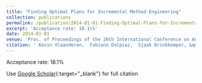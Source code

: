 ```yaml
---
title: "Finding Optimal Plans for Incremental Method Engineering"
collection: publications
permalink: /publication/2014-01-01-Finding-Optimal-Plans-for-Incremental-Method-Engineering
excerpt: 'Acceptance rate: 18.1\%'
date: 2014-01-01
venue: 'Proc. of Proceedings of the 26th International Conference on Advanced Information Systems Engineering (CAiSE&apos;14)'
citation: ' Kevin Vlaanderen,  Fabiano Dalpiaz,  Sjaak Brinkkemper, &quot;Finding Optimal Plans for Incremental Method Engineering.&quot; Proc. of Proceedings of the 26th International Conference on Advanced Information Systems Engineering (CAiSE&amp;apos;14), 2014.'
---
```

Acceptance rate: 18.1\%

Use [Google Scholar](https://scholar.google.com/scholar?q=Finding+Optimal+Plans+for+Incremental+Method+Engineering){:target="_blank"} for full citation